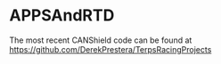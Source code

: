 # APPSAndRTD
The most recent CANShield code can be found at https://github.com/DerekPrestera/TerpsRacingProjects
